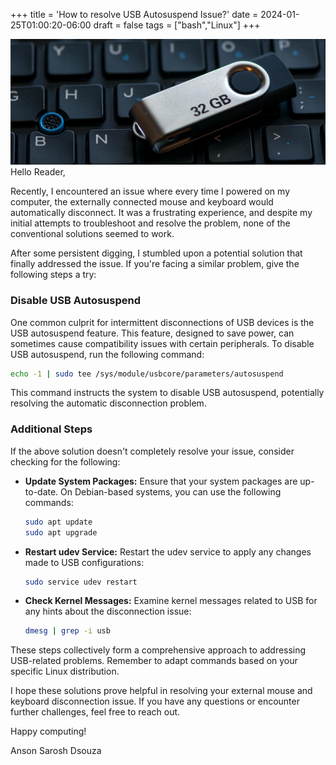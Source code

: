 +++
title = 'How to resolve USB Autosuspend Issue?'
date = 2024-01-25T01:00:20-06:00
draft = false
tags = ["bash","Linux"]
+++

![usb](/img/usb.jpg)
Hello Reader,

Recently, I encountered an issue where every time I powered on my computer, the externally connected mouse and keyboard would automatically disconnect. It was a frustrating experience, and despite my initial attempts to troubleshoot and resolve the problem, none of the conventional solutions seemed to work.

After some persistent digging, I stumbled upon a potential solution that finally addressed the issue. If you're facing a similar problem, give the following steps a try:

### Disable USB Autosuspend

One common culprit for intermittent disconnections of USB devices is the USB autosuspend feature. This feature, designed to save power, can sometimes cause compatibility issues with certain peripherals. To disable USB autosuspend, run the following command:

```bash
echo -1 | sudo tee /sys/module/usbcore/parameters/autosuspend
```

This command instructs the system to disable USB autosuspend, potentially resolving the automatic disconnection problem.

### Additional Steps

If the above solution doesn't completely resolve your issue, consider checking for the following:

- **Update System Packages:** Ensure that your system packages are up-to-date. On Debian-based systems, you can use the following commands:

  ```bash
  sudo apt update
  sudo apt upgrade
  ```

- **Restart udev Service:** Restart the udev service to apply any changes made to USB configurations:

  ```bash
  sudo service udev restart
  ```

- **Check Kernel Messages:** Examine kernel messages related to USB for any hints about the disconnection issue:

  ```bash
  dmesg | grep -i usb
  ```

These steps collectively form a comprehensive approach to addressing USB-related problems. Remember to adapt commands based on your specific Linux distribution.

I hope these solutions prove helpful in resolving your external mouse and keyboard disconnection issue. If you have any questions or encounter further challenges, feel free to reach out.

Happy computing!

Anson Sarosh Dsouza


